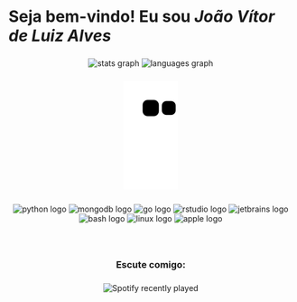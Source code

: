 <h1 align="left"> Seja bem-vindo! Eu sou <em> João Vítor de Luiz Alves </em>  </h1>

###

<div align="center">
  <img src="https://github-readme-stats.vercel.app/api?hide_title=false&hide_rank=false&show_icons=true&include_all_commits=true&count_private=true&disable_animations=false&theme=vue-dark&locale=pt-br&hide_border=true&custom_title=Minhas Estatísticas&username=JV" height="150" alt="stats graph"  />
  <img src="https://github-readme-stats.vercel.app/api/top-langs?locale=pt-br&hide_title=false&layout=compact&card_width=320&langs_count=12&theme=vue-dark&hide_border=true&custom_title=Linguagens mais utilizadas&username=JV" height="150" alt="languages graph"  />
</div>

###
  <div align="center">
    <img src="https://github.com/JVLAlves/JVLAlves/blob/output/github-contribution-grid-snake.svg" alt="Snake-animation">
  </div>
  
###

<div align="center">
  <img src="https://cdn.jsdelivr.net/gh/devicons/devicon/icons/python/python-original.svg" height="40" width="52" alt="python logo"  />
  <img src="https://cdn.jsdelivr.net/gh/devicons/devicon/icons/mongodb/mongodb-plain.svg" height="40" width="52" alt="mongodb logo"  />
  <img src="https://cdn.jsdelivr.net/gh/devicons/devicon/icons/go/go-original-wordmark.svg" height="40" width="52" alt="go logo"  />
  <img src="https://cdn.jsdelivr.net/gh/devicons/devicon/icons/rstudio/rstudio-plain.svg" height="40" width="52" alt="rstudio logo"  />
  <img src="https://cdn.jsdelivr.net/gh/devicons/devicon/icons/jetbrains/jetbrains-original.svg" height="40" width="52" alt="jetbrains logo"  />
  <img src="https://cdn.jsdelivr.net/gh/devicons/devicon/icons/bash/bash-original.svg" height="40" width="52" alt="bash logo"  />
  <img src="https://cdn.jsdelivr.net/gh/devicons/devicon/icons/linux/linux-original.svg" height="40" width="52" alt="linux logo"  />
  <img src="https://cdn.jsdelivr.net/gh/devicons/devicon/icons/apple/apple-original.svg" height="40" width="52" alt="apple logo"  />
</div>

###
<br>

<h3 align="center">Escute comigo:</h2>

###

<div align="center">
    <img src="https://spotify-recently-played-readme.vercel.app/api?user=22fe3eujtg75b2k5rsnvgodpa&unique=True&count=5" alt="Spotify recently played"  />
  </a>
</div>

###
